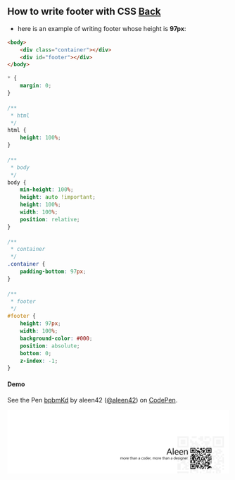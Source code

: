 ## How to write footer with CSS [Back](./qa.md)

- here is an example of writing footer whose height is **97px**:

```html
<body>
    <div class="container"></div>
    <div id="footer"></div>
</body>
```

```css
* {
	margin: 0;
}

/**
 * html
 */
html {
    height: 100%;
}

/**
 * body
 */
body {
    min-height: 100%;
    height: auto !important;
    height: 100%;
    width: 100%;
    position: relative;
}

/**
 * container
 */
.container {
    padding-bottom: 97px;
}

/**
 * footer
 */
#footer {
    height: 97px;
    width: 100%;
    background-color: #000;
    position: absolute;
	bottom: 0;
	z-index: -1;
}
```

#### Demo

<p data-height="266" data-theme-id="21735" data-slug-hash="bpbmKd" data-default-tab="result" data-user="aleen42" class='codepen'>See the Pen <a href='http://codepen.io/aleen42/pen/bpbmKd/'>bpbmKd</a> by aleen42 (<a href='http://codepen.io/aleen42'>@aleen42</a>) on <a href='http://codepen.io'>CodePen</a>.</p>
<script async src="//assets.codepen.io/assets/embed/ei.js"></script>

<a href="http://aleen42.github.io/" target="_blank" ><img src="./../pic/tail.gif"></a>
